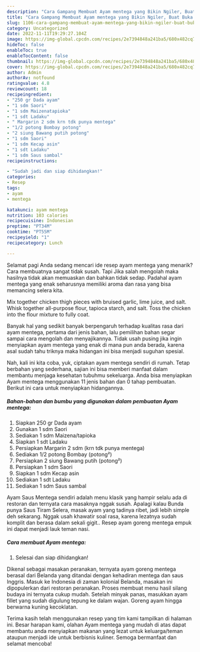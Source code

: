 ```yaml
---
description: "Cara Gampang Membuat Ayam mentega yang Bikin Ngiler, Buat Buka Puasa Menggugah Selera"
title: "Cara Gampang Membuat Ayam mentega yang Bikin Ngiler, Buat Buka Puasa Menggugah Selera"
slug: 1106-cara-gampang-membuat-ayam-mentega-yang-bikin-ngiler-buat-buka-puasa-menggugah-selera
category: Uncategorized
date: 2022-11-11T19:29:27.104Z
image: https://img-global.cpcdn.com/recipes/2e7394848a241ba5/680x482cq70/ayam-mentega-foto-resep-utama.jpg
hideToc: false
enableToc: true
enableTocContent: false
thumbnail: https://img-global.cpcdn.com/recipes/2e7394848a241ba5/680x482cq70/ayam-mentega-foto-resep-utama.jpg
cover: https://img-global.cpcdn.com/recipes/2e7394848a241ba5/680x482cq70/ayam-mentega-foto-resep-utama.jpg
author: Admin
authorAv: notfound
ratingvalue: 4.8
reviewcount: 18
recipeingredient:
- "250 gr Dada ayam"
- "1 sdm Saori"
- "1 sdm Maizenatapioka"
- "1 sdt Ladaku"
- " Margarin 2 sdm krn tdk punya mentega"
- "1/2 potong Bombay potong"
- "2 siung Bawang putih potong"
- "1 sdm Saori"
- "1 sdm Kecap asin"
- "1 sdt Ladaku"
- "1 sdm Saus sambal"
recipeinstructions:

- "Sudah jadi dan siap dihidangkan!"
categories:
- Resep
tags:
- ayam
- mentega

katakunci: ayam mentega 
nutrition: 103 calories
recipecuisine: Indonesian
preptime: "PT34M"
cooktime: "PT55M"
recipeyield: "1"
recipecategory: Lunch

---
```



Selamat pagi Anda sedang mencari ide resep ayam mentega yang menarik? Cara membuatnya sangat tidak susah. Tapi Jika salah mengolah maka hasilnya tidak akan memuaskan dan bahkan tidak sedap. Padahal ayam mentega yang enak seharusnya memiliki aroma dan rasa yang bisa memancing selera kita.


Mix together chicken thigh pieces with bruised garlic, lime juice, and salt. Whisk together all-purpose flour, tapioca starch, and salt. Toss the chicken into the flour mixture to fully coat.

Banyak hal yang sedikit banyak berpengaruh terhadap kualitas rasa dari ayam mentega, pertama dari jenis bahan, lalu pemilihan bahan segar sampai cara mengolah dan menyajikannya. Tidak usah pusing jika ingin menyiapkan ayam mentega yang enak di mana pun anda berada, karena asal sudah tahu triknya maka hidangan ini bisa menjadi suguhan spesial.


Nah, kali ini kita coba, yuk, ciptakan ayam mentega sendiri di rumah. Tetap berbahan yang sederhana, sajian ini bisa memberi manfaat dalam membantu menjaga kesehatan tubuhmu sekeluarga. Anda bisa menyiapkan Ayam mentega menggunakan 11 jenis bahan dan 0 tahap pembuatan. Berikut ini cara untuk menyiapkan hidangannya.

<!--inarticleads1-->

##### Bahan-bahan dan bumbu yang digunakan dalam pembuatan Ayam mentega:

1. Siapkan 250 gr Dada ayam
1. Gunakan 1 sdm Saori
1. Sediakan 1 sdm Maizena/tapioka
1. Siapkan 1 sdt Ladaku
1. Persiapkan  Margarin 2 sdm (krn tdk punya mentega)
1. Sediakan 1/2 potong Bombay (potong²)
1. Persiapkan 2 siung Bawang putih (potong²)
1. Persiapkan 1 sdm Saori
1. Siapkan 1 sdm Kecap asin
1. Sediakan 1 sdt Ladaku
1. Sediakan 1 sdm Saus sambal


Ayam Saus Mentega sendiri adalah menu klasik yang hampir selalu ada di restoran dan ternyata cara masaknya nggak susah. Apalagi kalau Bunda punya Saus Tiram Selera, masak ayam yang tadinya ribet, jadi lebih simple deh sekarang. Nggak usah khawatir soal rasa, karena lezatnya sudah komplit dan berasa dalam sekali gigit.. Resep ayam goreng mentega empuk ini dapat menjadi lauk teman nasi. 

<!--inarticleads2-->

##### Cara membuat Ayam mentega:


1. Selesai dan siap dihidangkan!

Dikenal sebagai masakan peranakan, ternyata ayam goreng mentega berasal dari Belanda yang ditandai dengan kehadiran mentega dan saus Inggris. Masuk ke Indonesia di zaman kolonial Belanda, masakan ini dipopulerkan dari restoran peranakan. Proses membuat menu hasil silang budaya ini ternyata cukup mudah. Setelah minyak panas, masukkan ayam fillet yang sudah digulung tepung ke dalam wajan. Goreng ayam hingga berwarna kuning kecoklatan. 

Terima kasih telah menggunakan resep yang tim kami tampilkan di halaman ini. Besar harapan kami, olahan Ayam mentega yang mudah di atas dapat membantu anda menyiapkan makanan yang lezat untuk keluarga/teman ataupun menjadi ide untuk berbisnis kuliner. Semoga bermanfaat dan selamat mencoba!
